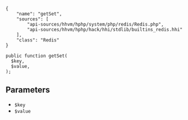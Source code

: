 ``` yamlmeta
{
    "name": "getSet",
    "sources": [
        "api-sources/hhvm/hphp/system/php/redis/Redis.php",
        "api-sources/hhvm/hphp/hack/hhi/stdlib/builtins_redis.hhi"
    ],
    "class": "Redis"
}
```




``` Hack
public function getSet(
  $key,
  $value,
);
```




## Parameters




+ ` $key `
+ ` $value `
<!-- HHAPIDOC -->

